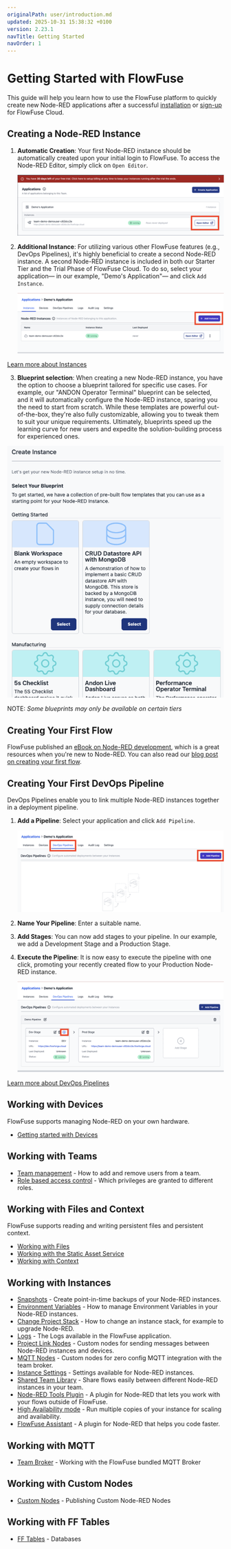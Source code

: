 ```yaml
---
originalPath: user/introduction.md
updated: 2025-10-31 15:38:32 +0100
version: 2.23.1
navTitle: Getting Started
navOrder: 1
---
```


# Getting Started with FlowFuse

This guide will help you learn how to use the FlowFuse platform to quickly create new Node-RED applications after a successful [installation](/docs/install/introduction.md) or [sign-up](https://app.flowforge.com/account/create) for FlowFuse Cloud.

## Creating a Node-RED Instance

1. **Automatic Creation**: Your first Node-RED instance should be automatically created upon your initial login to FlowFuse. To access the Node-RED Editor, simply click on `Open Editor`.

    ![Open Editor](./images/getting-started/Open-Editor.png)

2. **Additional Instance**: For utilizing various other FlowFuse features (e.g., DevOps Pipelines), it's highly beneficial to create a second Node-RED instance. A second Node-RED instance is included in both our Starter Tier and the Trial Phase of FlowFuse Cloud. To do so, select your application— in our example, "Demo's Application"— and click `Add Instance`.

    ![Add Instance](./images/getting-started/Add-Instance.png)

[Learn more about Instances](#working-with-instances)

3. **Blueprint selection**: When creating a new Node-RED instance, you have the option to choose a blueprint tailored for specific use cases. For example, our "ANDON Operator Terminal" blueprint can be selected, and it will automatically configure the Node-RED instance, sparing you the need to start from scratch. While these templates are powerful out-of-the-box, they're also fully customizable, allowing you to tweak them to suit your unique requirements. Ultimately, blueprints speed up the learning curve for new users and expedite the solution-building process for experienced ones.

![Blueprint selection](./images/blueprint-selection.png)

NOTE: _Some blueprints may only be available on certain tiers_

## Creating Your First Flow

FlowFuse published an [eBook on Node-RED development](https://flowfuse.com/ebooks/beginner-guide-to-a-professional-nodered/), which is a great resources when you're new
to Node-RED. You can also read our [blog post on creating your first flow](https://flowfuse.com/blog/2023/01/getting-started-with-node-red/).

## Creating Your First DevOps Pipeline

DevOps Pipelines enable you to link multiple Node-RED instances together in a deployment pipeline.

1. **Add a Pipeline**: Select your application and click `Add Pipeline`.

    ![Add Pipeline](./images/getting-started/Add-Pipeline.png)

2. **Name Your Pipeline**: Enter a suitable name.

3. **Add Stages**: You can now add stages to your pipeline. In our example, we add a Development Stage and a Production Stage.

4. **Execute the Pipeline**: It is now easy to execute the pipeline with one click, promoting your recently created flow to your Production Node-RED instance.

    ![Execute Pipeline](./images/getting-started/Execute-Pipeline.png)

[Learn more about DevOps Pipelines](/docs/user/devops-pipelines/)

## Working with Devices 

FlowFuse supports managing Node-RED on your own hardware.

 - [Getting started with Devices](/docs/device-agent/introduction.md)

## Working with Teams

 - [Team management](/docs/user/team/README.md) - How to add and remove users from a team.
 - [Role based access control](/docs/user/team/README.md#role-based-access-control) - Which privileges are granted to different roles.

## Working with Files and Context

FlowFuse supports reading and writing persistent files and persistent context.

 - [Working with Files](/docs/user/filenodes.md)
 - [Working with the Static Asset Service](/docs/user/static-asset-service.md)
 - [Working with Context](/docs/user/persistent-context.md)

 ## Working with Instances

 - [Snapshots](/docs/user/snapshots.md) - Create point-in-time backups of your Node-RED instances.
 - [Environment Variables](/docs/user/envvar.md) - How to manage Environment Variables in your Node-RED instances.
 - [Change Project Stack](/docs/user/changestack.md) - How to change an instance stack, for example to upgrade Node-RED.
 - [Logs](/docs/user/logs.md) - The Logs available in the FlowFuse application.
 - [Project Link Nodes](/docs/user/projectnodes.md) - Custom nodes for sending messages between Node-RED instances and devices.
 - [MQTT Nodes](/docs/user/mqtt-nodes.md) - Custom nodes for zero config MQTT integration with the team broker.
 - [Instance Settings](/docs/user/instance-settings.md) - Settings available for Node-RED instances.
 - [Shared Team Library](/docs/user/shared-library.md) - Share flows easily between different Node-RED instances in your team.
 - [Node-RED Tools Plugin](/docs/migration/node-red-tools.md) - A plugin for Node-RED that lets you work with your flows outside of FlowFuse.
 - [High Availability mode](/docs/user/high-availability.md) - Run multiple copies of your instance for scaling and availability.
 - [FlowFuse Assistant](/docs/user/assistant.md) - A plugin for Node-RED that helps you code faster.
 
 ## Working with MQTT

 - [Team Broker](/docs/user/teambroker.md) - Working with the FlowFuse bundled MQTT Broker

## Working with Custom Nodes

 - [Custom Nodes](/docs/user/custom-npm-packages.md) - Publishing Custom Node-RED Nodes

 ## Working with FF Tables

  - [FF Tables](/docs/user/ff-tables.md) - Databases